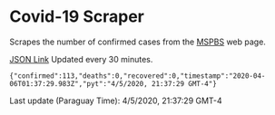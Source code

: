 # Covid-19 Scraper

Scrapes the number of confirmed cases from the [MSPBS](https://www.mspbs.gov.py/covid-19.php) web page.

[JSON Link](https://jmayalag.github.io/covid19-scrape/cases.json)
Updated every 30 minutes.
```
{"confirmed":113,"deaths":0,"recovered":0,"timestamp":"2020-04-06T01:37:29.983Z","pyt":"4/5/2020, 21:37:29 GMT-4"}
```
Last update (Paraguay Time): 4/5/2020, 21:37:29 GMT-4